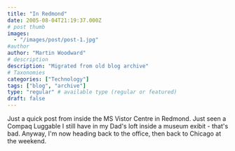 ```yaml
---
title: "In Redmond"
date: 2005-08-04T21:19:37.000Z
# post thumb
images:
  - "/images/post/post-1.jpg"
#author
author: "Martin Woodward"
# description
description: "Migrated from old blog archive"
# Taxonomies
categories: ["Technology"]
tags: ["blog", "archive"]
type: "regular" # available type (regular or featured)
draft: false
---
```


Just a quick post from inside the MS Vistor Centre in Redmond.  Just seen a Compaq Luggable I still have in my Dad's loft inside a museum exibit - that's bad.  Anyway, I'm now heading back to the office, then back to Chicago at the weekend.
